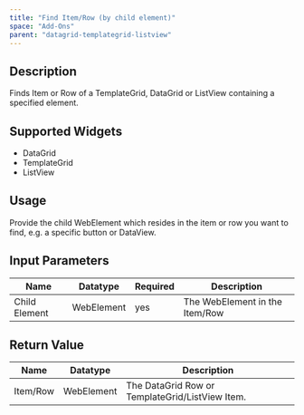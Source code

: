 ```yaml
---
title: "Find Item/Row (by child element)"
space: "Add-Ons"
parent: "datagrid-templategrid-listview"
---
```


## Description

Finds Item or Row of a TemplateGrid, DataGrid or ListView containing a specified element.

## Supported Widgets

 + DataGrid
 + TemplateGrid
 + ListView

## Usage

Provide the child WebElement which resides in the item or row you want to find, e.g. a specific button or DataView.  

## Input Parameters

Name | Datatype | Required | Description
--- | --- | --- | ---
Child Element | WebElement | yes | The WebElement in the Item/Row

## Return Value

Name | Datatype | Description
---- | --------- | ---------------
Item/Row | WebElement | The DataGrid Row or TemplateGrid/ListView Item.
